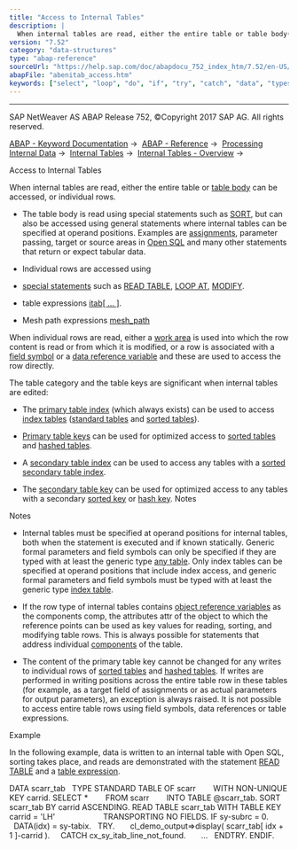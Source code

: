 ```yaml
---
title: "Access to Internal Tables"
description: |
  When internal tables are read, either the entire table or table body(https://help.sap.com/doc/abapdocu_752_index_htm/7.52/en-US/abentable_body_glosry.htm 'Glossary Entry') can be accessed, or individual rows. -   The table body is read using special statements such as SORT(https://help.sap.com/d
version: "7.52"
category: "data-structures"
type: "abap-reference"
sourceUrl: "https://help.sap.com/doc/abapdocu_752_index_htm/7.52/en-US/abenitab_access.htm"
abapFile: "abenitab_access.htm"
keywords: ["select", "loop", "do", "if", "try", "catch", "data", "types", "internal-table", "field-symbol", "abenitab", "access"]
---
```


* * *

SAP NetWeaver AS ABAP Release 752, ©Copyright 2017 SAP AG. All rights reserved.

[ABAP - Keyword Documentation](https://help.sap.com/doc/abapdocu_752_index_htm/7.52/en-US/abenabap.htm) →  [ABAP - Reference](https://help.sap.com/doc/abapdocu_752_index_htm/7.52/en-US/abenabap_reference.htm) →  [Processing Internal Data](https://help.sap.com/doc/abapdocu_752_index_htm/7.52/en-US/abenabap_data_working.htm) →  [Internal Tables](https://help.sap.com/doc/abapdocu_752_index_htm/7.52/en-US/abenitab.htm) →  [Internal Tables - Overview](https://help.sap.com/doc/abapdocu_752_index_htm/7.52/en-US/abenitab_oview.htm) → 

Access to Internal Tables

When internal tables are read, either the entire table or [table body](https://help.sap.com/doc/abapdocu_752_index_htm/7.52/en-US/abentable_body_glosry.htm "Glossary Entry") can be accessed, or individual rows.

-   The table body is read using special statements such as [SORT](https://help.sap.com/doc/abapdocu_752_index_htm/7.52/en-US/abapsort_itab.htm), but can also be accessed using general statements where internal tables can be specified at operand positions. Examples are [assignments](https://help.sap.com/doc/abapdocu_752_index_htm/7.52/en-US/abapmove.htm), parameter passing, target or source areas in [Open SQL](https://help.sap.com/doc/abapdocu_752_index_htm/7.52/en-US/abenopen_sql_glosry.htm "Glossary Entry") and many other statements that return or expect tabular data.

-   Individual rows are accessed using

-   [special statements](https://help.sap.com/doc/abapdocu_752_index_htm/7.52/en-US/abenitab.htm) such as [READ TABLE](https://help.sap.com/doc/abapdocu_752_index_htm/7.52/en-US/abapread_table.htm), [LOOP AT](https://help.sap.com/doc/abapdocu_752_index_htm/7.52/en-US/abaploop_at_itab.htm), [MODIFY](https://help.sap.com/doc/abapdocu_752_index_htm/7.52/en-US/abapmodify_itab.htm).

-   table expressions [itab\[ ... \]](https://help.sap.com/doc/abapdocu_752_index_htm/7.52/en-US/abentable_expressions.htm).

-   Mesh path expressions [mesh\_path](https://help.sap.com/doc/abapdocu_752_index_htm/7.52/en-US/abenmesh_path_expression.htm)

When individual rows are read, either a [work area](https://help.sap.com/doc/abapdocu_752_index_htm/7.52/en-US/abenwork_area_glosry.htm "Glossary Entry") is used into which the row content is read or from which it is modified, or a row is associated with a [field symbol](https://help.sap.com/doc/abapdocu_752_index_htm/7.52/en-US/abenfield_symbol_glosry.htm "Glossary Entry") or a [data reference variable](https://help.sap.com/doc/abapdocu_752_index_htm/7.52/en-US/abendata_reference_variable_glosry.htm "Glossary Entry") and these are used to access the row directly.

The table category and the table keys are significant when internal tables are edited:

-   The [primary table index](https://help.sap.com/doc/abapdocu_752_index_htm/7.52/en-US/abenprimary_table_index_glosry.htm "Glossary Entry") (which always exists) can be used to access [index tables](https://help.sap.com/doc/abapdocu_752_index_htm/7.52/en-US/abenindex_table_glosry.htm "Glossary Entry") ([standard tables](https://help.sap.com/doc/abapdocu_752_index_htm/7.52/en-US/abenstandard_table_glosry.htm "Glossary Entry") and [sorted tables](https://help.sap.com/doc/abapdocu_752_index_htm/7.52/en-US/abensorted_table_glosry.htm "Glossary Entry")).

-   [Primary table keys](https://help.sap.com/doc/abapdocu_752_index_htm/7.52/en-US/abenprimary_table_key_glosry.htm "Glossary Entry") can be used for optimized access to [sorted tables](https://help.sap.com/doc/abapdocu_752_index_htm/7.52/en-US/abensorted_table_glosry.htm "Glossary Entry") and [hashed tables](https://help.sap.com/doc/abapdocu_752_index_htm/7.52/en-US/abenhashed_table_glosry.htm "Glossary Entry").

-   A [secondary table index](https://help.sap.com/doc/abapdocu_752_index_htm/7.52/en-US/abensecondary_table_index_glosry.htm "Glossary Entry") can be used to access any tables with a [sorted](https://help.sap.com/doc/abapdocu_752_index_htm/7.52/en-US/abensorted_key_glosry.htm "Glossary Entry") [secondary table index](https://help.sap.com/doc/abapdocu_752_index_htm/7.52/en-US/abensecondary_table_key_glosry.htm "Glossary Entry").

-   The [secondary table key](https://help.sap.com/doc/abapdocu_752_index_htm/7.52/en-US/abensecondary_table_key_glosry.htm "Glossary Entry") can be used for optimized access to any tables with a secondary [sorted key](https://help.sap.com/doc/abapdocu_752_index_htm/7.52/en-US/abensorted_key_glosry.htm "Glossary Entry") or [hash key](https://help.sap.com/doc/abapdocu_752_index_htm/7.52/en-US/abenhash_key_glosry.htm "Glossary Entry"). Notes

Notes

-   Internal tables must be specified at operand positions for internal tables, both when the statement is executed and if known statically. Generic formal parameters and field symbols can only be specified if they are typed with at least the generic type [any table](https://help.sap.com/doc/abapdocu_752_index_htm/7.52/en-US/abenbuilt_in_types_generic.htm). Only index tables can be specified at operand positions that include index access, and generic formal parameters and field symbols must be typed with at least the generic type [index table](https://help.sap.com/doc/abapdocu_752_index_htm/7.52/en-US/abenbuilt_in_types_generic.htm).

-   If the row type of internal tables contains [object reference variables](https://help.sap.com/doc/abapdocu_752_index_htm/7.52/en-US/abenobject_refer_variable_glosry.htm "Glossary Entry") as the components comp, the attributes attr of the object to which the reference points can be used as key values for reading, sorting, and modifying table rows. This is always possible for statements that address individual [components](https://help.sap.com/doc/abapdocu_752_index_htm/7.52/en-US/abenitab_components.htm) of the table.

-   The content of the primary table key cannot be changed for any writes to individual rows of [sorted tables](https://help.sap.com/doc/abapdocu_752_index_htm/7.52/en-US/abensorted_table_glosry.htm "Glossary Entry") and [hashed tables](https://help.sap.com/doc/abapdocu_752_index_htm/7.52/en-US/abenhashed_table_glosry.htm "Glossary Entry"). If writes are performed in writing positions across the entire table row in these tables (for example, as a target field of assignments or as actual parameters for output parameters), an exception is always raised. It is not possible to access entire table rows using field symbols, data references or table expressions.

Example

In the following example, data is written to an internal table with Open SQL, sorting takes place, and reads are demonstrated with the statement [READ TABLE](https://help.sap.com/doc/abapdocu_752_index_htm/7.52/en-US/abapread_table_itab_shortref.htm) and a [table expression](https://help.sap.com/doc/abapdocu_752_index_htm/7.52/en-US/abentable_expression_glosry.htm "Glossary Entry").

DATA scarr\_tab
  TYPE STANDARD TABLE OF scarr
       WITH NON-UNIQUE KEY carrid.
SELECT \*
       FROM scarr
       INTO TABLE @scarr\_tab.
SORT scarr\_tab BY carrid ASCENDING.
READ TABLE scarr\_tab WITH TABLE KEY carrid = 'LH'
                     TRANSPORTING NO FIELDS.
IF sy-subrc = 0.
  DATA(idx) = sy-tabix.
  TRY.
      cl\_demo\_output=>display( scarr\_tab\[ idx + 1 \]-carrid ).
    CATCH cx\_sy\_itab\_line\_not\_found.
      ...
  ENDTRY.
ENDIF.